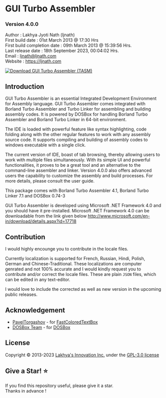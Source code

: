 # GUI Turbo Assembler

### Version 4.0.0
Author : Lakhya Jyoti Nath (ljnath)<br>
First build date : 01st March 2013 @ 17:30 Hrs<br>
First build completion date : 09th March 2013 @ 15:39:56 Hrs.<br>
Last release date : 18th September 2023, 00:04:02 Hrs.<br>
Email : ljnath@ljnath.com<br>
Website : https://ljnath.com</br>

[![Download GUI Turbo Assembler (TASM)](https://img.shields.io/sourceforge/dw/guitasm8086.svg)](https://sourceforge.net/projects/guitasm8086/files/latest/download)


## Introduction


GUI Turbo Assembler is an essential Integrated Development Environment for Assembly language.
GUI Turbo Assembler comes integrated with Borland Turbo Assembler and Turbo Linker for assembling and building assembly codes. It is powered by DOSBox for handling Borland Turbo Assembler and Borland Turbo Linker in 64-bit environment.

The IDE is loaded with powerful feature like syntax highlighting, code folding along with the other regular features to work with any assembly source code. It supports compiling and building of assembly codes to windows executable with a single click.

The current version of IDE, boast of tab browsing, thereby allowing users to work with multiple files simultaneously.  With its simple UI and powerful functionalities, it proves to be a great tool and an alternative to the command-line assembler and linker. Version 4.0.0 also offers advanced users the capability to customize the assembly and build processes. For more details, please consult the user guide.

This package comes with Borland Turbo Assembler 4.1, Borland Turbo Linker 7.1 and DOSBox 0.74-3

GUI Turbo Assembler is developed using Microsoft .NET Framework 4.0 and you should have it pre-installed. Microsoft .NET Framework 4.0 can be downloadable from the link given below
http://www.microsoft.com/en-in/download/details.aspx?id=17718

## Contribution

I would highly encounge you to contribute in the locale files. 

Currently localization is supported for French, Russian, Hindi, Polish, German and Chinese-Traditional. These localizations are computer genrated and not 100% accurate and I would kindly request you to contribute and/or correct the locale files. These are plain `JSON` files, which can be edited in any text-editor.

I would love to include the corrected as well as new version in the upcoming public releases.

## Acknowledgement
* [PavelTorgashov]([https://github.com/PavelTorgashov]) - for [FastColoredTextBox]([https://github.com/PavelTorgashov/FastColoredTextBox])
* [DOSBox Team]([https://www.dosbox.com/crew.php]) - for [DOSBox]([https://www.dosbox.com/])


## License
Copyright © 2013-2023 [Lakhya's Innovation Inc.](https://github.com/ljnath/) under the [GPL-3.0 license](https://github.com/ljnath/GuiTurboAssembler/blob/main/LICENSE)

## Give a Star! ⭐️

If you find this repository useful, please give it a star.<br>
Thanks in advance !

